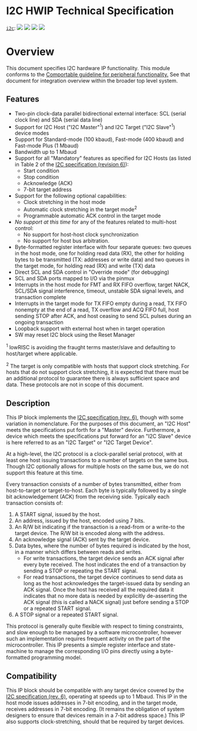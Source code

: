# I2C HWIP Technical Specification

[`i2c`](https://reports.opentitan.org/hw/ip/i2c/dv/latest/report.html):
![](https://dashboards.lowrisc.org/badges/dv/i2c/test.svg)
![](https://dashboards.lowrisc.org/badges/dv/i2c/passing.svg)
![](https://dashboards.lowrisc.org/badges/dv/i2c/functional.svg)
![](https://dashboards.lowrisc.org/badges/dv/i2c/code.svg)

# Overview

This document specifies I2C hardware IP functionality.
This module conforms to the [Comportable guideline for peripheral functionality.](../../../doc/contributing/hw/comportability/README.md)
See that document for integration overview within the broader top level system.

## Features

- Two-pin clock-data parallel bidirectional external interface: SCL (serial clock line) and SDA (serial data line)
- Support for I2C Host ("I2C Master"<sup>1</sup>) and I2C Target ("I2C Slave"<sup>1</sup>) device modes
- Support for Standard-mode (100 kbaud), Fast-mode (400 kbaud) and Fast-mode Plus (1 Mbaud)
- Bandwidth up to 1 Mbaud
- Support for all "Mandatory" features as specified for I2C Hosts (as listed in Table 2 of the [I2C specification (revision 6)](https://web.archive.org/web/20210813122132/https://www.nxp.com/docs/en/user-guide/UM10204.pdf)):
    - Start condition
    - Stop condition
    - Acknowledge (ACK)
    - 7-bit target address
- Support for the following optional capabilities:
    - Clock stretching in the host mode
    - Automatic clock stretching in the target mode<sup>2</sup>
    - Programmable automatic ACK control in the target mode
- *No support at this time* for any of the features related to multi-host control:
    - No support for host-host clock synchronization
    - No support for host bus arbitration.
- Byte-formatted register interface with four separate queues: two queues in the host mode, one for holding read data (RX), the other for holding bytes to be transmitted (TX: addresses or write data) and two queues in the target mode, for holding read (RX) and write (TX) data
- Direct SCL and SDA control in "Override mode" (for debugging)
- SCL and SDA ports mapped to I/O via the pinmux
- Interrupts in the host mode for FMT and RX FIFO overflow, target NACK, SCL/SDA signal interference, timeout, unstable SDA signal levels, and transaction complete
- Interrupts in the target mode for TX FIFO empty during a read, TX FIFO nonempty at the end of a read, TX overflow and ACQ FIFO full, host sending STOP after ACK, and host ceasing to send SCL pulses during an ongoing transaction
- Loopback support with external host when in target operation
- SW may reset I2C block using the Reset Manager

<sup>1</sup> lowRISC is avoiding the fraught terms master/slave and defaulting to host/target where applicable.

<sup>2</sup> The target is only compatible with hosts that support clock stretching.
For hosts that do not support clock stretching, it is expected that there must be an additional protocol to guarantee there is always sufficient space and data.
These protocols are not in scope of this document.

## Description

This IP block implements the [I2C specification (rev. 6)](https://web.archive.org/web/20210813122132/https://www.nxp.com/docs/en/user-guide/UM10204.pdf), though with some variation in nomenclature.
For the purposes of this document, an "I2C Host" meets the specifications put forth for a "Master" device.
Furthermore, a device which meets the specifications put forward for an "I2C Slave" device is here referred to as an "I2C Target" or "I2C Target Device".

At a high-level, the I2C protocol is a clock-parallel serial protocol, with at least one host issuing transactions to a number of targets on the same bus.
Though I2C optionally allows for multiple hosts on the same bus, we do not support this feature at this time.

Every transaction consists of a number of bytes transmitted, either from host-to-target or target-to-host.
Each byte is typically followed by a single bit acknowledgement (ACK) from the receiving side.
Typically each transaction consists of:
1. A START signal, issued by the host.
1. An address, issued by the host, encoded using 7 bits.
1. An R/W bit indicating if the transaction is a read-from or a write-to the target device.
The R/W bit is encoded along with the address.
1. An acknowledge signal (ACK) sent by the target device.
1. Data bytes, where the number of bytes required is indicated by the host,
in a manner which differs between reads and writes.
    - For write transactions, the target device sends an ACK signal after every byte received.
    The host indicates the end of a transaction by sending a STOP or repeating the START signal.
    - For read transactions, the target device continues to send data as long as the host acknowledges the target-issued data by sending an ACK signal.
    Once the host has received all the required data it indicates that no more data is needed by explicitly de-asserting the ACK signal (this is called a NACK signal) just before sending a STOP or a repeated START signal.
1. A STOP signal or a repeated START signal.

This protocol is generally quite flexible with respect to timing constraints, and slow enough to be managed by a software microcontroller, however such an implementation requires frequent activity on the part of the microcontroller.
This IP presents a simple register interface and state-machine to manage the corresponding I/O pins directly using a byte-formatted programming model.

## Compatibility

This IP block should be compatible with any target device covered by the [I2C specification (rev. 6)](https://web.archive.org/web/20210813122132/https://www.nxp.com/docs/en/user-guide/UM10204.pdf), operating at speeds up to 1 Mbaud.
This IP in the host mode issues addresses in 7-bit encoding, and in the target mode, receives addresses in 7-bit encoding.
(It remains the obligation of system designers to ensure that devices remain in a 7-bit address space.)
This IP also supports clock-stretching, should that be required by target devices.
